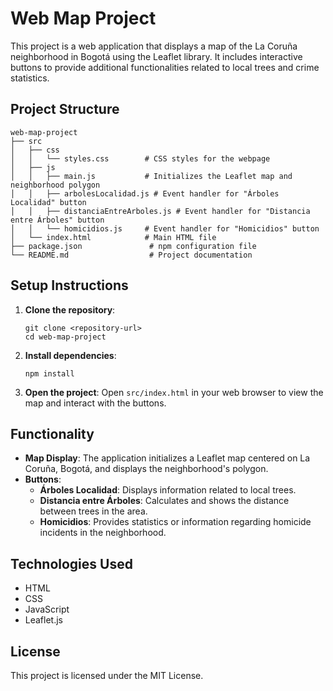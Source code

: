 # Web Map Project

This project is a web application that displays a map of the La Coruña neighborhood in Bogotá using the Leaflet library. It includes interactive buttons to provide additional functionalities related to local trees and crime statistics.

## Project Structure

```
web-map-project
├── src
│   ├── css
│   │   └── styles.css        # CSS styles for the webpage
│   ├── js
│   │   ├── main.js           # Initializes the Leaflet map and neighborhood polygon
│   │   ├── arbolesLocalidad.js # Event handler for "Árboles Localidad" button
│   │   ├── distanciaEntreArboles.js # Event handler for "Distancia entre Árboles" button
│   │   └── homicidios.js     # Event handler for "Homicidios" button
│   └── index.html            # Main HTML file
├── package.json               # npm configuration file
└── README.md                  # Project documentation
```

## Setup Instructions

1. **Clone the repository**:
   ```
   git clone <repository-url>
   cd web-map-project
   ```

2. **Install dependencies**:
   ```
   npm install
   ```

3. **Open the project**:
   Open `src/index.html` in your web browser to view the map and interact with the buttons.

## Functionality

- **Map Display**: The application initializes a Leaflet map centered on La Coruña, Bogotá, and displays the neighborhood's polygon.
- **Buttons**:
  - **Árboles Localidad**: Displays information related to local trees.
  - **Distancia entre Árboles**: Calculates and shows the distance between trees in the area.
  - **Homicidios**: Provides statistics or information regarding homicide incidents in the neighborhood.

## Technologies Used

- HTML
- CSS
- JavaScript
- Leaflet.js

## License

This project is licensed under the MIT License.